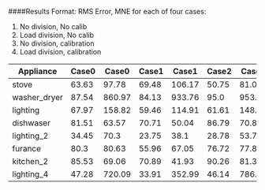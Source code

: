 ####Results
Format: RMS Error, MNE for each of four cases:

1. No division, No calib
2. Load division, No calib
3. No division, calibration
4. Load division, calibration

|Appliance|Case0|Case0|Case1|Case1|Case2|Case2|Case3|Case3|
|---------|-----|-----|-----|-----|-----|-----|-----|-----|
|stove|63.63|97.78|69.48|106.17|50.75|81.01|48.97|81.01|
|washer_dryer|87.54|860.97|84.13|933.76|95.0|953.94|77.17|786.76|
|lighting|67.97|158.82|59.46|114.91|61.61|148.87|47.14|83.83|
|dishwaser|81.51|63.57|70.71|50.04|86.79|70.85|51.99|31.36|
|lighting_2|34.45|70.3|23.75|38.1|28.78|53.71|23.35|37.87|
|furance|80.3|80.63|55.96|67.05|76.72|77.81|49.4|63.36|
|kitchen_2|85.53|69.06|70.89|41.93|90.26|81.39|65.36|39.97|
|lighting_4|47.28|720.09|33.91|352.99|46.14|786.65|32.42|320.26|
